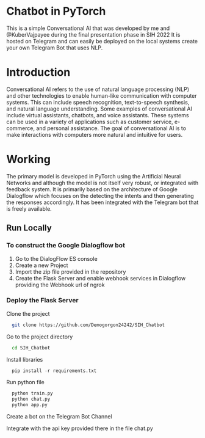 # Chatbot in PyTorch

This is a simple Conversational AI that was developed by me and @KuberVajpayee during the final presentation phase in SIH 2022
It is hosted on Telegram and can easily be deployed on the local systems create your own Telegram Bot that uses NLP.

# Introduction

Conversational AI refers to the use of natural language processing (NLP) and other technologies to enable human-like communication with computer systems. This can include speech recognition, text-to-speech synthesis, and natural language understanding. Some examples of conversational AI include virtual assistants, chatbots, and voice assistants. These systems can be used in a variety of applications such as customer service, e-commerce, and personal assistance. The goal of conversational AI is to make interactions with computers more natural and intuitive for users.

# Working
The primary model is developed in PyTorch using the Artificial Neural Networks and although the model is not itself very robust, or integrated with feedback system. It is primarily based on the architecture of Google Dialogflow which focuses on the detecting the intents and then generating the responses accordingly.
It has been integrated with the Telegram bot that is freely available.


## Run Locally

### To construct the Google Dialogflow bot

1.	Go to the DialogFlow ES console
2.	Create a new Project
3.	Import the zip file provided in the repository
4.	Create the Flask Server and enable webhook services in Dialogflow providing the Webhook url of ngrok

### Deploy the Flask Server

Clone the project

```bash
  git clone https://github.com/Demogorgon24242/SIH_Chatbot
```

Go to the project directory

```bash
  cd SIH_Chatbot
```

Install libraries

```python
  pip install -r requirements.txt
```

Run python file

```bash
  python train.py
  python chat.py
  python app.py
```
Create a bot on the Telegram Bot Channel

Integrate with the api key provided there in the file chat.py

